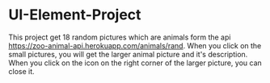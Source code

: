 # UI-Element-Project
This project get 18 random pictures which are animals form the api https://zoo-animal-api.herokuapp.com/animals/rand.
When you click on the small pictures, you will get the larger animal picture and it's description. 
When you click on the icon on the right corner of the larger picture, you can close it.
